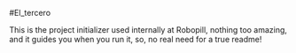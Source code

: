 #El_tercero

This is the project initializer used internally at Robopill,
 nothing too amazing,
 and it guides you when you run it, so, no real need for a true readme!
